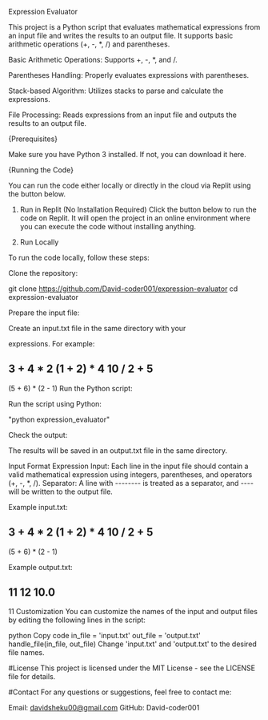Expression Evaluator

This project is a Python script that evaluates mathematical expressions from an input file and writes the results to an output file. It supports basic arithmetic operations (+, -, *, /) and parentheses.

<!-- Features -->
Basic Arithmetic Operations: Supports +, -, *, and /.

Parentheses Handling: Properly evaluates expressions with parentheses.

Stack-based Algorithm: Utilizes stacks to parse and calculate the expressions.

File Processing: Reads expressions from an input file and outputs the results to an output file.

{Prerequisites}

Make sure you have Python 3 installed. If not, you can download it here.

{Running the Code}

You can run the code either locally or directly in the cloud via Replit using the button below.

1. Run in Replit (No Installation Required)
Click the button below to run the code on Replit. It will open the project in an online environment where you can execute the code without installing anything.

2. Run Locally

To run the code locally, follow these steps:

Clone the repository:


git clone https://github.com/David-coder001/expression-evaluator
cd expression-evaluator

Prepare the input file:

Create an input.txt file in the same directory with your 

expressions. For example:


3 + 4 * 2
(1 + 2) * 4
10 / 2 + 5
--------
(5 + 6) * (2 - 1)
Run the Python script:

Run the script using Python:


"python expression_evaluator"

Check the output:

The results will be saved in an output.txt file in the same directory.

Input Format
Expression Input: Each line in the input file should contain a valid mathematical expression using integers, parentheses, and operators (+, -, *, /).
Separator: A line with -------- is treated as a separator, and ---- will be written to the output file.


Example input.txt:

3 + 4 * 2
(1 + 2) * 4
10 / 2 + 5
--------
(5 + 6) * (2 - 1)


Example output.txt:

11
12
10.0
----
11
Customization
You can customize the names of the input and output files by editing the following lines in the script:

python
Copy code
in_file = 'input.txt'
out_file = 'output.txt'
handle_file(in_file, out_file)
Change 'input.txt' and 'output.txt' to the desired file names.

#License
This project is licensed under the MIT License - see the LICENSE file for details.

#Contact
For any questions or suggestions, feel free to contact me:

Email: davidsheku00@gmail.com
GitHub: David-coder001

